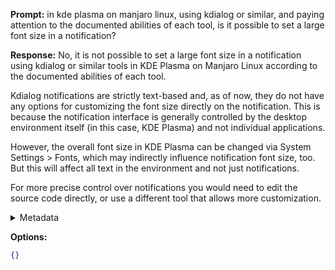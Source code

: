 **Prompt:**
in kde plasma on manjaro linux, using kdialog or similar, and paying attention to the documented abilities of each tool, is it possible to set a large font size in a notification?

**Response:**
No, it is not possible to set a large font size in a notification using kdialog or similar tools in KDE Plasma on Manjaro Linux according to the documented abilities of each tool. 

Kdialog notifications are strictly text-based and, as of now, they do not have any options for customizing the font size directly on the notification. This is because the notification interface is generally controlled by the desktop environment itself (in this case, KDE Plasma) and not individual applications. 

However, the overall font size in KDE Plasma can be changed via System Settings > Fonts, which may indirectly influence notification font size, too. But this will affect all text in the environment and not just notifications. 

For more precise control over notifications you would need to edit the source code directly, or use a different tool that allows more customization.

<details><summary>Metadata</summary>

- Duration: 17114 ms
- Datetime: 2023-08-23T16:33:35.233704
- Model: gpt-4-0613

</details>

**Options:**
```json
{}
```

